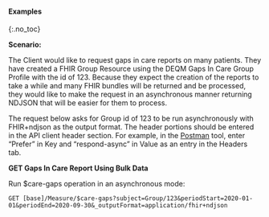 
#### Examples
{:.no_toc}

**Scenario:**

The Client would like to request gaps in care reports on many patients. They have created a FHIR Group Resource using the DEQM Gaps In Care Group Profile with the id of 123. Because they expect the creation of the reports to take a while and many FHIR bundles will be returned and be processed, they would like to make the request in an asynchronous manner returning NDJSON that will be easier for them to process.

The request below asks for Group id of 123 to be run asynchronously with FHIR+ndjson as the output format. The header portions should be entered in the API client header section. For example, in the [Postman](https://www.postman.com/) tool, enter “Prefer” in Key and “respond-async” in Value as an entry in the Headers tab.

**GET Gaps In Care Report Using Bulk Data**

Run $care-gaps operation in an asynchronous mode:
```
GET [base]/Measure/$care-gaps?subject=Group/123&periodStart=2020-01-01&periodEnd=2020-09-30&_outputFormat=application/fhir+ndjson
```
